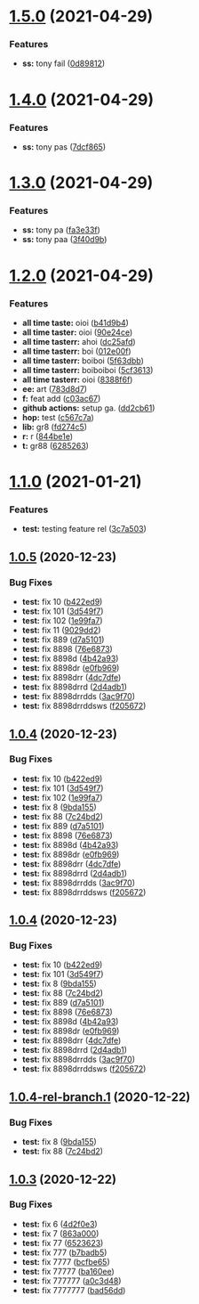 # [1.5.0](https://github.com/sanjithkumar017/mathadd/compare/v1.4.0...v1.5.0) (2021-04-29)


### Features

* **ss:** tony fail ([0d89812](https://github.com/sanjithkumar017/mathadd/commit/0d898128775f0839b65d7a251cce5ef2789a28ae))

# [1.4.0](https://github.com/sanjithkumar017/mathadd/compare/v1.3.0...v1.4.0) (2021-04-29)


### Features

* **ss:** tony pas ([7dcf865](https://github.com/sanjithkumar017/mathadd/commit/7dcf865499786d801818d4f9f6a1c4e112e82453))

# [1.3.0](https://github.com/sanjithkumar017/mathadd/compare/v1.2.0...v1.3.0) (2021-04-29)


### Features

* **ss:** tony pa ([fa3e33f](https://github.com/sanjithkumar017/mathadd/commit/fa3e33f2f874c9073707b5a3017c9a824f022f93))
* **ss:** tony paa ([3f40d9b](https://github.com/sanjithkumar017/mathadd/commit/3f40d9b145a5ba26721986c01e3be108112349ca))

# [1.2.0](https://github.com/sanjithkumar017/mathadd/compare/v1.1.0...v1.2.0) (2021-04-29)


### Features

* **all time taste:** oioi ([b41d9b4](https://github.com/sanjithkumar017/mathadd/commit/b41d9b4c3be547ed21d5480cd3773b4e5ca02cab))
* **all time taster:** oioi ([90e24ce](https://github.com/sanjithkumar017/mathadd/commit/90e24cee0f2d74c236bdf58bb79ef68b0025aad3))
* **all time tasterr:** ahoi ([dc25afd](https://github.com/sanjithkumar017/mathadd/commit/dc25afd6416eef61995123d754d45c0c4dc6fbe1))
* **all time tasterr:** boi ([012e00f](https://github.com/sanjithkumar017/mathadd/commit/012e00fef976c3c65deaae82f154b044ed9b6abd))
* **all time tasterr:** boiboi ([5f63dbb](https://github.com/sanjithkumar017/mathadd/commit/5f63dbbd7719fdf8735ba2c139e54841a13488a2))
* **all time tasterr:** boiboiboi ([5cf3613](https://github.com/sanjithkumar017/mathadd/commit/5cf3613250540a46aa8733e5398c538bc2c04f63))
* **all time tasterr:** oioi ([8388f6f](https://github.com/sanjithkumar017/mathadd/commit/8388f6f2216890d3ec9b47c2a8e3f36c48e31baf))
* **ee:** art ([783d8d7](https://github.com/sanjithkumar017/mathadd/commit/783d8d75038011d0bcc73211cc11b5a559f88afc))
* **f:** feat add ([c03ac67](https://github.com/sanjithkumar017/mathadd/commit/c03ac6764f20ff27a537befe2854f9b72866f3ea))
* **github actions:** setup ga. ([dd2cb61](https://github.com/sanjithkumar017/mathadd/commit/dd2cb614abbdea47a4e823f576225f6ac3645076))
* **hop:** test ([c567c7a](https://github.com/sanjithkumar017/mathadd/commit/c567c7a09997fcc620f6ef97b7602394aae2c073))
* **lib:** gr8 ([fd274c5](https://github.com/sanjithkumar017/mathadd/commit/fd274c5f5ce6184826ec5f3ffa07abb8200cd062))
* **r:** r ([844be1e](https://github.com/sanjithkumar017/mathadd/commit/844be1edf0aa116ecf7f5b413799c5fa90704313))
* **t:** gr88 ([6285263](https://github.com/sanjithkumar017/mathadd/commit/628526322845546ef44d1cad67a19c3ee7e7a949))

# [1.1.0](https://github.com/sanjithkumar017/mathadd/compare/v1.0.5...v1.1.0) (2021-01-21)


### Features

* **test:** testing feature rel ([3c7a503](https://github.com/sanjithkumar017/mathadd/commit/3c7a50322a1404ea7f1ce0a58439f7981e9d213a))

## [1.0.5](https://github.com/sanjithkumar017/mathadd/compare/v1.0.4...v1.0.5) (2020-12-23)


### Bug Fixes

* **test:** fix 10 ([b422ed9](https://github.com/sanjithkumar017/mathadd/commit/b422ed98b9761f2e022256491603e2d2a5904e72))
* **test:** fix 101 ([3d549f7](https://github.com/sanjithkumar017/mathadd/commit/3d549f7f5f554ef9ee770e3e714e6de0b3cac69a))
* **test:** fix 102 ([1e99fa7](https://github.com/sanjithkumar017/mathadd/commit/1e99fa78902e398f76ce71a97c7013e41ced4b9f))
* **test:** fix 11 ([9029dd2](https://github.com/sanjithkumar017/mathadd/commit/9029dd206f608c5d7487e1ed182f60f0d362dc4e))
* **test:** fix 889 ([d7a5101](https://github.com/sanjithkumar017/mathadd/commit/d7a5101d0944ac8fb6bb57f8bcac9287a900fb2a))
* **test:** fix 8898 ([76e6873](https://github.com/sanjithkumar017/mathadd/commit/76e6873ba35e1a91eefefd64119b4ea1ab45aadc))
* **test:** fix 8898d ([4b42a93](https://github.com/sanjithkumar017/mathadd/commit/4b42a93df78d844fecdf0852ba8037d66a60941e))
* **test:** fix 8898dr ([e0fb969](https://github.com/sanjithkumar017/mathadd/commit/e0fb96952518c625ece7ff5ab9ca5c8f3918d350))
* **test:** fix 8898drr ([4dc7dfe](https://github.com/sanjithkumar017/mathadd/commit/4dc7dfef6ae63d77dfade5d6a883b351f1af7824))
* **test:** fix 8898drrd ([2d4adb1](https://github.com/sanjithkumar017/mathadd/commit/2d4adb13c5deb540392987d5771e65eb62caf53e))
* **test:** fix 8898drrdds ([3ac9f70](https://github.com/sanjithkumar017/mathadd/commit/3ac9f7094bb6031e2d2fdd1ed4afdc8edc7e21ef))
* **test:** fix 8898drrddsws ([f205672](https://github.com/sanjithkumar017/mathadd/commit/f205672fbb0c123cc9b88a8accb4db3212a53bb6))

## [1.0.4](https://github.com/sanjithkumar017/mathadd/compare/v1.0.3...v1.0.4) (2020-12-23)


### Bug Fixes

* **test:** fix 10 ([b422ed9](https://github.com/sanjithkumar017/mathadd/commit/b422ed98b9761f2e022256491603e2d2a5904e72))
* **test:** fix 101 ([3d549f7](https://github.com/sanjithkumar017/mathadd/commit/3d549f7f5f554ef9ee770e3e714e6de0b3cac69a))
* **test:** fix 102 ([1e99fa7](https://github.com/sanjithkumar017/mathadd/commit/1e99fa78902e398f76ce71a97c7013e41ced4b9f))
* **test:** fix 8 ([9bda155](https://github.com/sanjithkumar017/mathadd/commit/9bda1557dca858b96afe689091c89b1ab3da1557))
* **test:** fix 88 ([7c24bd2](https://github.com/sanjithkumar017/mathadd/commit/7c24bd27902198c299da466583702bfcef9af2af))
* **test:** fix 889 ([d7a5101](https://github.com/sanjithkumar017/mathadd/commit/d7a5101d0944ac8fb6bb57f8bcac9287a900fb2a))
* **test:** fix 8898 ([76e6873](https://github.com/sanjithkumar017/mathadd/commit/76e6873ba35e1a91eefefd64119b4ea1ab45aadc))
* **test:** fix 8898d ([4b42a93](https://github.com/sanjithkumar017/mathadd/commit/4b42a93df78d844fecdf0852ba8037d66a60941e))
* **test:** fix 8898dr ([e0fb969](https://github.com/sanjithkumar017/mathadd/commit/e0fb96952518c625ece7ff5ab9ca5c8f3918d350))
* **test:** fix 8898drr ([4dc7dfe](https://github.com/sanjithkumar017/mathadd/commit/4dc7dfef6ae63d77dfade5d6a883b351f1af7824))
* **test:** fix 8898drrd ([2d4adb1](https://github.com/sanjithkumar017/mathadd/commit/2d4adb13c5deb540392987d5771e65eb62caf53e))
* **test:** fix 8898drrdds ([3ac9f70](https://github.com/sanjithkumar017/mathadd/commit/3ac9f7094bb6031e2d2fdd1ed4afdc8edc7e21ef))
* **test:** fix 8898drrddsws ([f205672](https://github.com/sanjithkumar017/mathadd/commit/f205672fbb0c123cc9b88a8accb4db3212a53bb6))

## [1.0.4](https://github.com/sanjithkumar017/mathadd/compare/v1.0.3...v1.0.4) (2020-12-23)


### Bug Fixes

* **test:** fix 10 ([b422ed9](https://github.com/sanjithkumar017/mathadd/commit/b422ed98b9761f2e022256491603e2d2a5904e72))
* **test:** fix 101 ([3d549f7](https://github.com/sanjithkumar017/mathadd/commit/3d549f7f5f554ef9ee770e3e714e6de0b3cac69a))
* **test:** fix 8 ([9bda155](https://github.com/sanjithkumar017/mathadd/commit/9bda1557dca858b96afe689091c89b1ab3da1557))
* **test:** fix 88 ([7c24bd2](https://github.com/sanjithkumar017/mathadd/commit/7c24bd27902198c299da466583702bfcef9af2af))
* **test:** fix 889 ([d7a5101](https://github.com/sanjithkumar017/mathadd/commit/d7a5101d0944ac8fb6bb57f8bcac9287a900fb2a))
* **test:** fix 8898 ([76e6873](https://github.com/sanjithkumar017/mathadd/commit/76e6873ba35e1a91eefefd64119b4ea1ab45aadc))
* **test:** fix 8898d ([4b42a93](https://github.com/sanjithkumar017/mathadd/commit/4b42a93df78d844fecdf0852ba8037d66a60941e))
* **test:** fix 8898dr ([e0fb969](https://github.com/sanjithkumar017/mathadd/commit/e0fb96952518c625ece7ff5ab9ca5c8f3918d350))
* **test:** fix 8898drr ([4dc7dfe](https://github.com/sanjithkumar017/mathadd/commit/4dc7dfef6ae63d77dfade5d6a883b351f1af7824))
* **test:** fix 8898drrd ([2d4adb1](https://github.com/sanjithkumar017/mathadd/commit/2d4adb13c5deb540392987d5771e65eb62caf53e))
* **test:** fix 8898drrdds ([3ac9f70](https://github.com/sanjithkumar017/mathadd/commit/3ac9f7094bb6031e2d2fdd1ed4afdc8edc7e21ef))
* **test:** fix 8898drrddsws ([f205672](https://github.com/sanjithkumar017/mathadd/commit/f205672fbb0c123cc9b88a8accb4db3212a53bb6))

## [1.0.4-rel-branch.1](https://github.com/sanjithkumar017/mathadd/compare/v1.0.3...v1.0.4-rel-branch.1) (2020-12-22)


### Bug Fixes

* **test:** fix 8 ([9bda155](https://github.com/sanjithkumar017/mathadd/commit/9bda1557dca858b96afe689091c89b1ab3da1557))
* **test:** fix 88 ([7c24bd2](https://github.com/sanjithkumar017/mathadd/commit/7c24bd27902198c299da466583702bfcef9af2af))

## [1.0.3](https://github.com/sanjithkumar017/mathadd/compare/v1.0.2...v1.0.3) (2020-12-22)


### Bug Fixes

* **test:** fix 6 ([4d2f0e3](https://github.com/sanjithkumar017/mathadd/commit/4d2f0e32ab5690474f52094d90b2efc7b3b1e860))
* **test:** fix 7 ([863a000](https://github.com/sanjithkumar017/mathadd/commit/863a0002bcffcce89541f13435adac46a8038cbd))
* **test:** fix 77 ([6523623](https://github.com/sanjithkumar017/mathadd/commit/652362399d8b4988adf602e440aebe6e5dc1dc46))
* **test:** fix 777 ([b7badb5](https://github.com/sanjithkumar017/mathadd/commit/b7badb55ae56e5ef40130c88b0917007932bfa1f))
* **test:** fix 7777 ([bcfbe65](https://github.com/sanjithkumar017/mathadd/commit/bcfbe65021a7a60c2784f53dfe3a7de48374c5bd))
* **test:** fix 77777 ([ba160ee](https://github.com/sanjithkumar017/mathadd/commit/ba160eec4783f4bf3a74ec4c069f442905a1bd5c))
* **test:** fix 777777 ([a0c3d48](https://github.com/sanjithkumar017/mathadd/commit/a0c3d485dd3f702796ad0f7a5534b50c0e7413da))
* **test:** fix 7777777 ([bad56dd](https://github.com/sanjithkumar017/mathadd/commit/bad56dd190dc96d9761708b14a7742d4663bf3cf))
